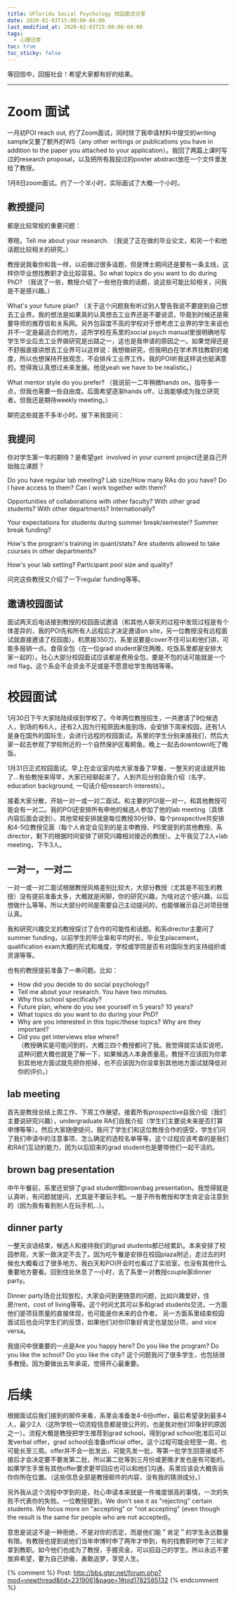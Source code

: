 ```yaml
---
title: UFlorida Social Psychology 校园面试分享
date: 2020-02-03T15:00:00-04:00
last_modified_at: 2020-02-03T15:00:00-04:00
tags:
  - 心理日常
toc: true
toc_sticky: false
---
```


等回信中，回报社会！希望大家都有好的结果。

<!--more-->

---

# Zoom 面试

一月初POI reach out, 约了Zoom面试，同时除了我申请材料中提交的writing sample又要了额外的WS（any other writings or publications you have in addition to the paper you attached to your application）。我回了两篇上课时写过的research proposal，以及把所有我投过的poster abstract放在一个文件里发给了教授。

1月8日zoom面试。约了一个半小时，实际面试了大概一个小时。

## 教授提问

都是比较常规的重要问题：

寒暄。Tell me about your research. （我说了正在做的毕业论文，和另一个和他话题比较相关的研究。）

教授说我看你和我一样，以前做过很多话题，但是博士期间还是要有一条主线，这样你毕业想找教职才会比较容易。So what topics do you want to do during PhD? （我说了一些，教授介绍了一些他在做的话题，说这些可能比较相关，问我是不是感兴趣。）  

What's your future plan? （关于这个问题我有听过别人警告我说不要提到自己想去工业界。我的想法是如果真的认真想去工业界还是不要说谎，毕竟到时候还是需要导师的推荐信和关系网。另外包容度不高的学校对于想考虑工业界的学生来说也并不一定是最适合的地方。这所学校在系里的social psych manual里很明确地写学生毕业后去工业界做研究是出路之一，这也是我申请的原因之一。如果觉得还是不舒服直接讲想去工业界可以这样说：我想做研究，但我明白在学术界找教职的难度，所以也想保持开放观念，不会排斥工业界工作。我的POI听我这样说也挺满意的，觉得我认真想过未来发展。他说yeah we have to be realistic。）

What mentor style do you prefer? （我说前一二年稍微hands on，指导多一点，但我也需要一些自由度。后面希望逐渐hands off，让我能够成为独立研究者。但我还是期待weekly meeting。）

聊完这些就差不多半小时。接下来我提问：

## 我提问

你对学生第一年的期待？是希望get  involved in your current project还是自己开始独立课题？  

Do you have regular lab meeting? Lab size/How many RAs do you have? Do I have access to them? Can I work together with them?  
  
Opportunities of collaborations with other faculty? With other grad students? With other departments? Internationally?  
  
Your expectations for students during summer break/semester? Summer break funding?  
  
How's the program's training in quant/stats? Are students allowed to take courses in other departments?  
  
How's your lab setting? Participant pool size and quality?  
  
问完这些教授又介绍了一下regular funding等等。  
 
## 邀请校园面试

面试两天后电话接到教授的校园面试邀请（和其他人聊天的过程中发现过程是有个体差异的，我的POI先和所有人远程后才决定邀请on site，另一位教授没有远程面试就直接邀请了校园面）。机票报350刀，系里说要是cover不住可以和他们讲，可能多报销一点。食宿全包（在一位grad student家住两晚，吃饭系里都是安排大家一起的）。社心大部分校园面试应该都是费用全包，要是不包的话可能就是一个red flag，这个系会不会资金不足或是不愿意给学生掏钱等等。  
  
# 校园面试

1月30日下午大家陆陆续续到学校了。今年两位教授招生，一共邀请了9位候选人，到场的有6人，还有2人因为行程原因未能到场，会安排下周来校园，还有1人是身在国外的国际生，会进行远程的校园面试。系里的学生分别来接我们，然后大家一起去参观了学校附近的一个自然保护区看鳄鱼。晚上一起去downtown吃了晚饭。
  
1月31日正式校园面试。早上在会议室内给大家准备了早餐，一整天的说话就开始了...有些教授来得早，大家已经聊起来了。人到齐后分别自我介绍（名字，education background, 一句话介绍research interests）。
  
接着大家分散，开始一对一或一对二面试。和主要的POI是一对一，和其他教授可能会有一对二。我的POI还安排所有申他的候选人参加了他的lab meeting（具体内容后面会说到）。其他常规安排就是每位教授30分钟，每个prospective共安排和4-5位教授见面（每个人肯定会见到的是主申教授、PS里提到的其他教授、系director，剩下的根据时间安排了研究兴趣相对接近的教授）。上午我见了2人+lab meeting，下午3人。
 
## 一对一，一对二

一对一或一对二面试根据教授风格差别比较大，大部分教授（尤其是不招生的教授）没有提前准备太多，大概就是闲聊，你的研究兴趣，为啥对这个感兴趣，以后想做什么等等。所以大部分时间是需要自己主动提问的，也能够展示自己对项目很认真。  

我和研究兴趣交叉的教授探讨了合作的可能性和话题。和系director主要问了summer funding，以前学生的毕业率和平均时长，毕业生placement，qualification exam大概的形式和难度，学校或学院是否有对国际生的支持组织或资源等等。  

也有的教授提前准备了一串问题。比如：  
- How did you decide to do social psychology?  
- Tell me about your research. You have two minutes.  
- Why this school specifically?  
- Future plan, where do you see yourself in 5 years? 10 years?  
- What topics do you want to do during your PhD?  
- Why are you interested in this topic/these topics? Why are they important?  
- Did you get interviews else where?  
	（教授确实是可能问到的，大概三四个教授都问了我。我觉得就实话实说吧，这种问题大概也就是了解一下，如果候选人本身质量高，教授不应该因为你拿到其他地方面试就先把你拒掉，也不应该因为你没拿到其他地方面试就降低对你的评价。）  

## lab meeting

首先是教授总结上周工作、下周工作展望。接着所有prospective自我介绍（我们主要说研究兴趣），undergraduate RA们自我介绍（学生们主要说未来是否打算申博等等）。然后大家随便提问，我问了学生们和这位教授合作的感受，学生们问了我们申请中的注意事项、怎么确定的选校名单等等。这个过程应该考查的是我们和RA们互动的能力，因为以后招来的grad student也是要带他们一起干活的。

## brown bag presentation

中午午餐前，系里还安排了grad student做brownbag presentation。我觉得就是认真听，有问题就提问，尤其是不要玩手机。一屋子所有教授和学生肯定会注意到的（因为我有看到别人在玩手机...）。  

## dinner party

一整天谈话结束，候选人和接待我们的grad students都已经累趴。本来安排了校园参观，大家一致决定不去了。因为吃午餐是安排在校园plaza附近，走过去的时候也大概看过了很多地方。我白天和POI开会时也看过了实验室，也没有其他什么重要地方要看。回到住处休息了一小时，去了系里一对教授couple家dinner party。  

Dinner party场合比较放松，大家会问到更随意的问题，比如兴趣爱好，住房/rent，cost of living等等。这个时间尤其可以多和grad students交流，一方面他们是项目质量的直接体现，也可能是你未来的合作者。 另一方面系里结束校园面试后也会问学生们的反馈，如果他们对你印象好肯定也是加分项，and vice versa。  

我提问中很重要的一点是Are you happy here? Do you like the program? Do you like the school? Do you like the city? 这个问题我问了很多学生，也包括很多教授。因为要做出五年承诺，觉得开心最重要。  

# 后续

根据面试后我们接到的邮件来看，系里会准备发4-6份offer，最后希望录到最多4人，最少2人（这所学校一切流程信息都是很公开的，也是我对他们印象好的原因之一）。流程大概是教授把学生推荐到grad school，得到grad school批准后可以发verbal offer，grad school会准备official offer。这个过程可能会短至一周，也可能长至三周。offer并不会一批发出，可能先发一批，等第一批学生回答接或不接后才会决定要不要发第二批，所以第二批等到三月份或更晚才发也是有可能的。如果学生手里有其他offer要求更早回应也可以和他们沟通，系里应该会大概告诉你你所在位置。（这些信息全部是教授邮件的内容，没有我的猜测成分。）

另外我从这个流程中学到的是，社心申请本来就是一件难度很高的事情，一次的失败不代表你的失败。一位教授提到，We don't see it as "rejecting" certain students. We focus more on "accepting" or "not accepting" (even though the result is the same for people who are not accepted)。

意思是说这不是一种拒绝，不是对你的否定，而是他们能＂肯定＂的学生永远数量有限。有教授也提到说他们当年申博时申了两年才申到，有的找教职时申了三轮才拿到教职。如今他们也成为了教授，手握资金，可以招自己的学生。所以永远不要放弃希望，要为自己骄傲，勇敢追梦，享受人生。  


{% comment %}
Post: http://bbs.gter.net/forum.php?mod=viewthread&tid=2319061&page=1#pid1782585132
{% endcomment %}
